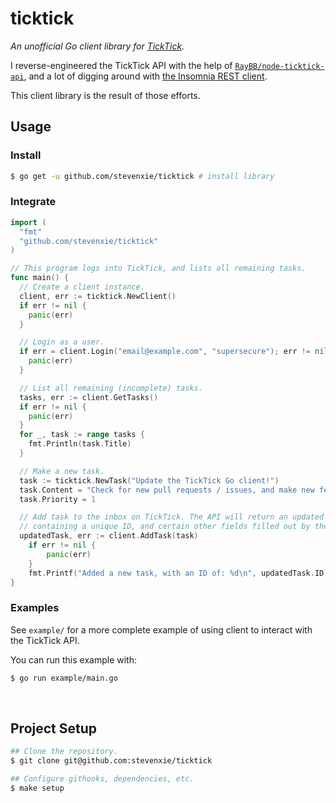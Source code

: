 # ticktick

_An unofficial Go client library for [TickTick](https://ticktick.com)._

I reverse-engineered the TickTick API with the help of
[`RayBB/node-ticktick-api`](https://github.com/RayBB/node-ticktick-api), and a
lot of digging around with [the Insomnia REST client](https://insomnia.rest).

This client library is the result of those efforts.

## Usage

### Install

```bash
$ go get -u github.com/stevenxie/ticktick # install library
```

### Integrate

```go
import (
  "fmt"
  "github.com/stevenxie/ticktick"
)

// This program logs into TickTick, and lists all remaining tasks.
func main() {
  // Create a client instance.
  client, err := ticktick.NewClient()
  if err != nil {
    panic(err)
  }

  // Login as a user.
  if err = client.Login("email@example.com", "supersecure"); err != nil {
    panic(err)
  }

  // List all remaining (incomplete) tasks.
  tasks, err := client.GetTasks()
  if err != nil {
    panic(err)
  }
  for _, task := range tasks {
    fmt.Println(task.Title)
  }

  // Make a new task.
  task := ticktick.NewTask("Update the TickTick Go client!")
  task.Content = "Check for new pull requests / issues, and make new features."
  task.Priority = 1

  // Add task to the inbox on TickTick. The API will return an updated task
  // containing a unique ID, and certain other fields filled out by the server.
  updatedTask, err := client.AddTask(task)
	if err != nil {
		panic(err)
	}
	fmt.Printf("Added a new task, with an ID of: %d\n", updatedTask.ID)
}
```

### Examples

See `example/` for a more complete example of using client to interact with
the TickTick API.

You can run this example with:

```bash
$ go run example/main.go
```

<br />

## Project Setup

```bash
## Clone the repository.
$ git clone git@github.com:stevenxie/ticktick

## Configure githooks, dependencies, etc.
$ make setup
```
